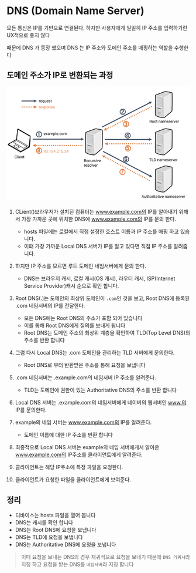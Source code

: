 # DNS (Domain Name Server)

모든 통신은 IP를 기반으로 연결된다. 하지만 사용자에게 일일히 IP 주소를 입력하기란 UX적으로 좋지 않다

때문에 DNS 가 등장 했으며 DNS 는 IP 주소와 도메인 주소를 매핑하는 역할을 수행한다

## 도메인 주소가 IP로 변환되는 과정

![DNS_IMG](../network//img/dns.png)


1. CLient()브라우저가 설치된 컴퓨터는 www.example.com의 IP를 알아내기 위해서 가장 가까운 곳에 위치한 DNS에 www.example.com의 IP를 문의 한다. <br>
      
   - hosts 파일에는 로컬에서 직접 설정한 호스트 이름과 IP 주소를 매핑 하고 있습니다. <br>
   - 이떄 가장 가까운 Local DNS 서버가 IP를 알고 있다면 직접 IP 주소를 알려줍니다.<br>
2. 하지만 IP 주소를 모르면 루트 도메인 네임서버에게 문의 한다.
    - DNS는 브라우저 캐시, 로컬 캐시(OS 캐시), 라우터 캐시, ISP(Internet Service Provider)캐시 순으로 확인 합니다.

3. Root DNS(.)는 도메인의 최상위 도메인이 `.com`인 것을 보고,
Root DNS에 등록된 .com 네임서버의 IP를 전달한다.
   - 모든 DNS에는 Root DNS의 주소가 포함 되어 있습니다
   - 이를 통해 Root DNS에게 질의를 보내게 됩니다
   - Root DNS는 도메인 주소의 최상위 계층을 확인하여 TLD(Top Level DNS)의 주소를 반환 합니다

4. 그럼 다시 Local DNS는 .com 도메인을 관리하는 TLD 서버에게 문의한다.
   - Root DNS로 부터 반환받은 주소를 통해 요청을 보냅니다
   

5. .com 네임서버는 .example.com의 네임서버 IP 주소를 알려준다.
    - TLD는 도메인에 권한이 있는 Authoritative DNS의 주소를 반환 합니다
6. Local DNS 서버는 .example.com의 네임서버에게 네이버의 웹서버인 www.의 IP를 문의한다.
7. example의 네임 서버는 www.example.com의 IP를 알려준다.
    - 도메인 이름에 대한 IP 주소를 반환 합니다
8.  최종적으로 Local DNS 서버는 example의 네임 서버에게서 알아온 www.example.com의 IP주소를 클라이언트에게 알려준다.

9. 클라이언트는 해당 IP주소에 특정 파일을 요청한다.

10. 클라이언트가 요청한 파일을 클라이언트에게 보여준다.





## 정리


- 디바이스는 hosts 파일을 열어 봅니다
- DNS는 캐시를 확인 합니다
- DNS는 Root DNS에 요청을 보냅니다
- DNS는 TLD에 요청을 보냅니다   
- DNS는 Authoritative DNS에 요청을 보냅니다
   

> 이때 요청을 보내는 DNS의 경우 재귀적으로 요청을 보내기 때문에 `DNS 리쿼서`라 지칭 하고 요청을 받는 DNS를 `네임서버`라 지칭 합니다